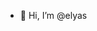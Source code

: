 - 👋 Hi, I’m @elyas

<!---
elyas79/elyas79 is a ✨ special ✨ repository because its `README.md` (this file) appears on your GitHub profile.
You can click the Preview link to take a look at your changes.
--->
